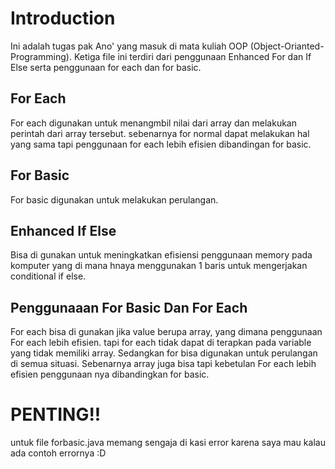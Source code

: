# Introduction
Ini adalah tugas pak Ano' yang masuk di mata kuliah OOP (Object-Orianted-Programming). Ketiga file ini terdiri dari penggunaan Enhanced For dan If Else serta penggunaan for each dan for basic.

## For Each
For each digunakan untuk menangmbil nilai dari array dan melakukan perintah dari array tersebut. sebenarnya for normal dapat melakukan hal yang sama tapi penggunaan for each lebih efisien dibandingan for basic.

## For Basic
For basic digunakan untuk melakukan perulangan.

## Enhanced If Else
Bisa di gunakan untuk meningkatkan efisiensi penggunaan memory pada komputer yang di mana hnaya menggunakan 1 baris untuk mengerjakan conditional if else.

## Penggunaaan For Basic Dan For Each
For each bisa di gunakan jika value berupa array, yang dimana penggunaan For each lebih efisien. tapi for each tidak dapat di terapkan pada variable yang tidak memiliki array. Sedangkan for bisa digunakan untuk perulangan di semua situasi. Sebenarnya array juga bisa tapi kebetulan For each lebih efisien penggunaan nya dibandingkan for basic.

# PENTING!!
untuk file forbasic.java memang sengaja di kasi error karena saya mau kalau ada contoh errornya :D

